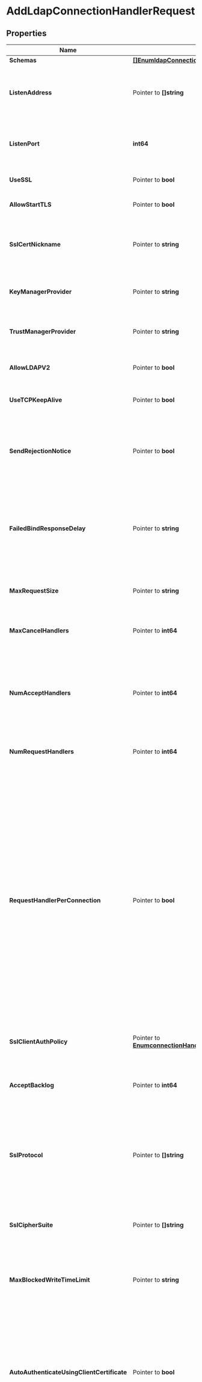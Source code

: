 # AddLdapConnectionHandlerRequest

## Properties

Name | Type | Description | Notes
------------ | ------------- | ------------- | -------------
**Schemas** | [**[]EnumldapConnectionHandlerSchemaUrn**](EnumldapConnectionHandlerSchemaUrn.md) |  | 
**ListenAddress** | Pointer to **[]string** | Specifies the address or set of addresses on which this LDAP Connection Handler should listen for connections from LDAP clients. | [optional] 
**ListenPort** | **int64** | Specifies the port number on which the LDAP Connection Handler will listen for connections from clients. | 
**UseSSL** | Pointer to **bool** | Indicates whether the LDAP Connection Handler should use SSL. | [optional] 
**AllowStartTLS** | Pointer to **bool** | Indicates whether clients are allowed to use StartTLS. | [optional] 
**SslCertNickname** | Pointer to **string** | Specifies the nickname (also called the alias) of the certificate that the LDAP Connection Handler should use when performing SSL communication. | [optional] 
**KeyManagerProvider** | Pointer to **string** | Specifies the name of the key manager that should be used with this LDAP Connection Handler . | [optional] 
**TrustManagerProvider** | Pointer to **string** | Specifies the name of the trust manager that should be used with the LDAP Connection Handler . | [optional] 
**AllowLDAPV2** | Pointer to **bool** | Indicates whether connections from LDAPv2 clients are allowed. | [optional] 
**UseTCPKeepAlive** | Pointer to **bool** | Indicates whether the LDAP Connection Handler should use TCP keep-alive. | [optional] 
**SendRejectionNotice** | Pointer to **bool** | Indicates whether the LDAP Connection Handler should send a notice of disconnection extended response message to the client if a new connection is rejected for some reason. | [optional] 
**FailedBindResponseDelay** | Pointer to **string** | Specifies the length of time that the server should delay the response to non-successful bind operations. A value of zero milliseconds indicates that non-successful bind operations should not be delayed. | [optional] 
**MaxRequestSize** | Pointer to **string** | Specifies the size of the largest LDAP request message that will be allowed by this LDAP Connection handler. | [optional] 
**MaxCancelHandlers** | Pointer to **int64** | Specifies the maximum number of threads that are used to process cancel and abandon requests from clients. | [optional] 
**NumAcceptHandlers** | Pointer to **int64** | Specifies the number of threads that are used to accept new client connections, and to perform any initial preparation on those connections that may be needed before the connection can be used to read requests and send responses. | [optional] 
**NumRequestHandlers** | Pointer to **int64** | Specifies the number of request handlers that are used to read requests from clients. | [optional] 
**RequestHandlerPerConnection** | Pointer to **bool** | Indicates whether a separate request handler thread should be created for each client connection, which can help avoid starvation of client connections for cases in which one or more clients send large numbers of concurrent asynchronous requests. This should only be used for cases in which a relatively small number of connections will be established at any given time, the connections established will generally be long-lived, and at least one client may send high volumes of asynchronous requests. This property can be used to alleviate possible blocking during long-running TLS negotiation on a single request handler which can result in it being unable to acknowledge further client requests until the TLS negotation completes or times out. | [optional] 
**SslClientAuthPolicy** | Pointer to [**EnumconnectionHandlerSslClientAuthPolicyProp**](EnumconnectionHandlerSslClientAuthPolicyProp.md) |  | [optional] 
**AcceptBacklog** | Pointer to **int64** | Specifies the maximum number of pending connection attempts that are allowed to queue up in the accept backlog before the server starts rejecting new connection attempts. | [optional] 
**SslProtocol** | Pointer to **[]string** | Specifies the names of the TLS protocols that are allowed for use in SSL or StartTLS communication. The set of supported ssl protocols can be viewed via the ssl context monitor entry. | [optional] 
**SslCipherSuite** | Pointer to **[]string** | Specifies the names of the TLS cipher suites that are allowed for use in SSL or StartTLS communication. The set of supported cipher suites can be viewed via the ssl context monitor entry. | [optional] 
**MaxBlockedWriteTimeLimit** | Pointer to **string** | Specifies the maximum length of time that attempts to write data to LDAP clients should be allowed to block. | [optional] 
**AutoAuthenticateUsingClientCertificate** | Pointer to **bool** | Indicates whether to attempt to automatically authenticate a client connection that has established a secure communication channel (using either SSL or StartTLS) and presented its own client certificate. Generally, clients should use the SASL EXTERNAL mechanism to authenticate using a client certificate, but some clients may not support that capability and/or may expect automatic authentication. | [optional] 
**CloseConnectionsWhenUnavailable** | Pointer to **bool** | Indicates whether all connections associated with this LDAP Connection Handler should be closed and no new connections accepted when the server has determined that it is \&quot;unavailable.\&quot; This allows clients (or a network load balancer) to route requests to another server. | [optional] 
**CloseConnectionsOnExplicitGC** | Pointer to **bool** | Indicates whether all connections associated with this LDAP Connection Handler should be closed before an explicit garbage collection is performed to allow clients to route requests to another server. | [optional] 
**Description** | Pointer to **string** | A description for this Connection Handler | [optional] 
**Enabled** | **bool** | Indicates whether the Connection Handler is enabled. | 
**AllowedClient** | Pointer to **[]string** | Specifies a set of address masks that determines the addresses of the clients that are allowed to establish connections to this connection handler. | [optional] 
**DeniedClient** | Pointer to **[]string** | Specifies a set of address masks that determines the addresses of the clients that are not allowed to establish connections to this connection handler. | [optional] 
**HandlerName** | **string** | Name of the new Connection Handler | 

## Methods

### NewAddLdapConnectionHandlerRequest

`func NewAddLdapConnectionHandlerRequest(schemas []EnumldapConnectionHandlerSchemaUrn, listenPort int64, enabled bool, handlerName string, ) *AddLdapConnectionHandlerRequest`

NewAddLdapConnectionHandlerRequest instantiates a new AddLdapConnectionHandlerRequest object
This constructor will assign default values to properties that have it defined,
and makes sure properties required by API are set, but the set of arguments
will change when the set of required properties is changed

### NewAddLdapConnectionHandlerRequestWithDefaults

`func NewAddLdapConnectionHandlerRequestWithDefaults() *AddLdapConnectionHandlerRequest`

NewAddLdapConnectionHandlerRequestWithDefaults instantiates a new AddLdapConnectionHandlerRequest object
This constructor will only assign default values to properties that have it defined,
but it doesn't guarantee that properties required by API are set

### GetSchemas

`func (o *AddLdapConnectionHandlerRequest) GetSchemas() []EnumldapConnectionHandlerSchemaUrn`

GetSchemas returns the Schemas field if non-nil, zero value otherwise.

### GetSchemasOk

`func (o *AddLdapConnectionHandlerRequest) GetSchemasOk() (*[]EnumldapConnectionHandlerSchemaUrn, bool)`

GetSchemasOk returns a tuple with the Schemas field if it's non-nil, zero value otherwise
and a boolean to check if the value has been set.

### SetSchemas

`func (o *AddLdapConnectionHandlerRequest) SetSchemas(v []EnumldapConnectionHandlerSchemaUrn)`

SetSchemas sets Schemas field to given value.


### GetListenAddress

`func (o *AddLdapConnectionHandlerRequest) GetListenAddress() []string`

GetListenAddress returns the ListenAddress field if non-nil, zero value otherwise.

### GetListenAddressOk

`func (o *AddLdapConnectionHandlerRequest) GetListenAddressOk() (*[]string, bool)`

GetListenAddressOk returns a tuple with the ListenAddress field if it's non-nil, zero value otherwise
and a boolean to check if the value has been set.

### SetListenAddress

`func (o *AddLdapConnectionHandlerRequest) SetListenAddress(v []string)`

SetListenAddress sets ListenAddress field to given value.

### HasListenAddress

`func (o *AddLdapConnectionHandlerRequest) HasListenAddress() bool`

HasListenAddress returns a boolean if a field has been set.

### GetListenPort

`func (o *AddLdapConnectionHandlerRequest) GetListenPort() int64`

GetListenPort returns the ListenPort field if non-nil, zero value otherwise.

### GetListenPortOk

`func (o *AddLdapConnectionHandlerRequest) GetListenPortOk() (*int64, bool)`

GetListenPortOk returns a tuple with the ListenPort field if it's non-nil, zero value otherwise
and a boolean to check if the value has been set.

### SetListenPort

`func (o *AddLdapConnectionHandlerRequest) SetListenPort(v int64)`

SetListenPort sets ListenPort field to given value.


### GetUseSSL

`func (o *AddLdapConnectionHandlerRequest) GetUseSSL() bool`

GetUseSSL returns the UseSSL field if non-nil, zero value otherwise.

### GetUseSSLOk

`func (o *AddLdapConnectionHandlerRequest) GetUseSSLOk() (*bool, bool)`

GetUseSSLOk returns a tuple with the UseSSL field if it's non-nil, zero value otherwise
and a boolean to check if the value has been set.

### SetUseSSL

`func (o *AddLdapConnectionHandlerRequest) SetUseSSL(v bool)`

SetUseSSL sets UseSSL field to given value.

### HasUseSSL

`func (o *AddLdapConnectionHandlerRequest) HasUseSSL() bool`

HasUseSSL returns a boolean if a field has been set.

### GetAllowStartTLS

`func (o *AddLdapConnectionHandlerRequest) GetAllowStartTLS() bool`

GetAllowStartTLS returns the AllowStartTLS field if non-nil, zero value otherwise.

### GetAllowStartTLSOk

`func (o *AddLdapConnectionHandlerRequest) GetAllowStartTLSOk() (*bool, bool)`

GetAllowStartTLSOk returns a tuple with the AllowStartTLS field if it's non-nil, zero value otherwise
and a boolean to check if the value has been set.

### SetAllowStartTLS

`func (o *AddLdapConnectionHandlerRequest) SetAllowStartTLS(v bool)`

SetAllowStartTLS sets AllowStartTLS field to given value.

### HasAllowStartTLS

`func (o *AddLdapConnectionHandlerRequest) HasAllowStartTLS() bool`

HasAllowStartTLS returns a boolean if a field has been set.

### GetSslCertNickname

`func (o *AddLdapConnectionHandlerRequest) GetSslCertNickname() string`

GetSslCertNickname returns the SslCertNickname field if non-nil, zero value otherwise.

### GetSslCertNicknameOk

`func (o *AddLdapConnectionHandlerRequest) GetSslCertNicknameOk() (*string, bool)`

GetSslCertNicknameOk returns a tuple with the SslCertNickname field if it's non-nil, zero value otherwise
and a boolean to check if the value has been set.

### SetSslCertNickname

`func (o *AddLdapConnectionHandlerRequest) SetSslCertNickname(v string)`

SetSslCertNickname sets SslCertNickname field to given value.

### HasSslCertNickname

`func (o *AddLdapConnectionHandlerRequest) HasSslCertNickname() bool`

HasSslCertNickname returns a boolean if a field has been set.

### GetKeyManagerProvider

`func (o *AddLdapConnectionHandlerRequest) GetKeyManagerProvider() string`

GetKeyManagerProvider returns the KeyManagerProvider field if non-nil, zero value otherwise.

### GetKeyManagerProviderOk

`func (o *AddLdapConnectionHandlerRequest) GetKeyManagerProviderOk() (*string, bool)`

GetKeyManagerProviderOk returns a tuple with the KeyManagerProvider field if it's non-nil, zero value otherwise
and a boolean to check if the value has been set.

### SetKeyManagerProvider

`func (o *AddLdapConnectionHandlerRequest) SetKeyManagerProvider(v string)`

SetKeyManagerProvider sets KeyManagerProvider field to given value.

### HasKeyManagerProvider

`func (o *AddLdapConnectionHandlerRequest) HasKeyManagerProvider() bool`

HasKeyManagerProvider returns a boolean if a field has been set.

### GetTrustManagerProvider

`func (o *AddLdapConnectionHandlerRequest) GetTrustManagerProvider() string`

GetTrustManagerProvider returns the TrustManagerProvider field if non-nil, zero value otherwise.

### GetTrustManagerProviderOk

`func (o *AddLdapConnectionHandlerRequest) GetTrustManagerProviderOk() (*string, bool)`

GetTrustManagerProviderOk returns a tuple with the TrustManagerProvider field if it's non-nil, zero value otherwise
and a boolean to check if the value has been set.

### SetTrustManagerProvider

`func (o *AddLdapConnectionHandlerRequest) SetTrustManagerProvider(v string)`

SetTrustManagerProvider sets TrustManagerProvider field to given value.

### HasTrustManagerProvider

`func (o *AddLdapConnectionHandlerRequest) HasTrustManagerProvider() bool`

HasTrustManagerProvider returns a boolean if a field has been set.

### GetAllowLDAPV2

`func (o *AddLdapConnectionHandlerRequest) GetAllowLDAPV2() bool`

GetAllowLDAPV2 returns the AllowLDAPV2 field if non-nil, zero value otherwise.

### GetAllowLDAPV2Ok

`func (o *AddLdapConnectionHandlerRequest) GetAllowLDAPV2Ok() (*bool, bool)`

GetAllowLDAPV2Ok returns a tuple with the AllowLDAPV2 field if it's non-nil, zero value otherwise
and a boolean to check if the value has been set.

### SetAllowLDAPV2

`func (o *AddLdapConnectionHandlerRequest) SetAllowLDAPV2(v bool)`

SetAllowLDAPV2 sets AllowLDAPV2 field to given value.

### HasAllowLDAPV2

`func (o *AddLdapConnectionHandlerRequest) HasAllowLDAPV2() bool`

HasAllowLDAPV2 returns a boolean if a field has been set.

### GetUseTCPKeepAlive

`func (o *AddLdapConnectionHandlerRequest) GetUseTCPKeepAlive() bool`

GetUseTCPKeepAlive returns the UseTCPKeepAlive field if non-nil, zero value otherwise.

### GetUseTCPKeepAliveOk

`func (o *AddLdapConnectionHandlerRequest) GetUseTCPKeepAliveOk() (*bool, bool)`

GetUseTCPKeepAliveOk returns a tuple with the UseTCPKeepAlive field if it's non-nil, zero value otherwise
and a boolean to check if the value has been set.

### SetUseTCPKeepAlive

`func (o *AddLdapConnectionHandlerRequest) SetUseTCPKeepAlive(v bool)`

SetUseTCPKeepAlive sets UseTCPKeepAlive field to given value.

### HasUseTCPKeepAlive

`func (o *AddLdapConnectionHandlerRequest) HasUseTCPKeepAlive() bool`

HasUseTCPKeepAlive returns a boolean if a field has been set.

### GetSendRejectionNotice

`func (o *AddLdapConnectionHandlerRequest) GetSendRejectionNotice() bool`

GetSendRejectionNotice returns the SendRejectionNotice field if non-nil, zero value otherwise.

### GetSendRejectionNoticeOk

`func (o *AddLdapConnectionHandlerRequest) GetSendRejectionNoticeOk() (*bool, bool)`

GetSendRejectionNoticeOk returns a tuple with the SendRejectionNotice field if it's non-nil, zero value otherwise
and a boolean to check if the value has been set.

### SetSendRejectionNotice

`func (o *AddLdapConnectionHandlerRequest) SetSendRejectionNotice(v bool)`

SetSendRejectionNotice sets SendRejectionNotice field to given value.

### HasSendRejectionNotice

`func (o *AddLdapConnectionHandlerRequest) HasSendRejectionNotice() bool`

HasSendRejectionNotice returns a boolean if a field has been set.

### GetFailedBindResponseDelay

`func (o *AddLdapConnectionHandlerRequest) GetFailedBindResponseDelay() string`

GetFailedBindResponseDelay returns the FailedBindResponseDelay field if non-nil, zero value otherwise.

### GetFailedBindResponseDelayOk

`func (o *AddLdapConnectionHandlerRequest) GetFailedBindResponseDelayOk() (*string, bool)`

GetFailedBindResponseDelayOk returns a tuple with the FailedBindResponseDelay field if it's non-nil, zero value otherwise
and a boolean to check if the value has been set.

### SetFailedBindResponseDelay

`func (o *AddLdapConnectionHandlerRequest) SetFailedBindResponseDelay(v string)`

SetFailedBindResponseDelay sets FailedBindResponseDelay field to given value.

### HasFailedBindResponseDelay

`func (o *AddLdapConnectionHandlerRequest) HasFailedBindResponseDelay() bool`

HasFailedBindResponseDelay returns a boolean if a field has been set.

### GetMaxRequestSize

`func (o *AddLdapConnectionHandlerRequest) GetMaxRequestSize() string`

GetMaxRequestSize returns the MaxRequestSize field if non-nil, zero value otherwise.

### GetMaxRequestSizeOk

`func (o *AddLdapConnectionHandlerRequest) GetMaxRequestSizeOk() (*string, bool)`

GetMaxRequestSizeOk returns a tuple with the MaxRequestSize field if it's non-nil, zero value otherwise
and a boolean to check if the value has been set.

### SetMaxRequestSize

`func (o *AddLdapConnectionHandlerRequest) SetMaxRequestSize(v string)`

SetMaxRequestSize sets MaxRequestSize field to given value.

### HasMaxRequestSize

`func (o *AddLdapConnectionHandlerRequest) HasMaxRequestSize() bool`

HasMaxRequestSize returns a boolean if a field has been set.

### GetMaxCancelHandlers

`func (o *AddLdapConnectionHandlerRequest) GetMaxCancelHandlers() int64`

GetMaxCancelHandlers returns the MaxCancelHandlers field if non-nil, zero value otherwise.

### GetMaxCancelHandlersOk

`func (o *AddLdapConnectionHandlerRequest) GetMaxCancelHandlersOk() (*int64, bool)`

GetMaxCancelHandlersOk returns a tuple with the MaxCancelHandlers field if it's non-nil, zero value otherwise
and a boolean to check if the value has been set.

### SetMaxCancelHandlers

`func (o *AddLdapConnectionHandlerRequest) SetMaxCancelHandlers(v int64)`

SetMaxCancelHandlers sets MaxCancelHandlers field to given value.

### HasMaxCancelHandlers

`func (o *AddLdapConnectionHandlerRequest) HasMaxCancelHandlers() bool`

HasMaxCancelHandlers returns a boolean if a field has been set.

### GetNumAcceptHandlers

`func (o *AddLdapConnectionHandlerRequest) GetNumAcceptHandlers() int64`

GetNumAcceptHandlers returns the NumAcceptHandlers field if non-nil, zero value otherwise.

### GetNumAcceptHandlersOk

`func (o *AddLdapConnectionHandlerRequest) GetNumAcceptHandlersOk() (*int64, bool)`

GetNumAcceptHandlersOk returns a tuple with the NumAcceptHandlers field if it's non-nil, zero value otherwise
and a boolean to check if the value has been set.

### SetNumAcceptHandlers

`func (o *AddLdapConnectionHandlerRequest) SetNumAcceptHandlers(v int64)`

SetNumAcceptHandlers sets NumAcceptHandlers field to given value.

### HasNumAcceptHandlers

`func (o *AddLdapConnectionHandlerRequest) HasNumAcceptHandlers() bool`

HasNumAcceptHandlers returns a boolean if a field has been set.

### GetNumRequestHandlers

`func (o *AddLdapConnectionHandlerRequest) GetNumRequestHandlers() int64`

GetNumRequestHandlers returns the NumRequestHandlers field if non-nil, zero value otherwise.

### GetNumRequestHandlersOk

`func (o *AddLdapConnectionHandlerRequest) GetNumRequestHandlersOk() (*int64, bool)`

GetNumRequestHandlersOk returns a tuple with the NumRequestHandlers field if it's non-nil, zero value otherwise
and a boolean to check if the value has been set.

### SetNumRequestHandlers

`func (o *AddLdapConnectionHandlerRequest) SetNumRequestHandlers(v int64)`

SetNumRequestHandlers sets NumRequestHandlers field to given value.

### HasNumRequestHandlers

`func (o *AddLdapConnectionHandlerRequest) HasNumRequestHandlers() bool`

HasNumRequestHandlers returns a boolean if a field has been set.

### GetRequestHandlerPerConnection

`func (o *AddLdapConnectionHandlerRequest) GetRequestHandlerPerConnection() bool`

GetRequestHandlerPerConnection returns the RequestHandlerPerConnection field if non-nil, zero value otherwise.

### GetRequestHandlerPerConnectionOk

`func (o *AddLdapConnectionHandlerRequest) GetRequestHandlerPerConnectionOk() (*bool, bool)`

GetRequestHandlerPerConnectionOk returns a tuple with the RequestHandlerPerConnection field if it's non-nil, zero value otherwise
and a boolean to check if the value has been set.

### SetRequestHandlerPerConnection

`func (o *AddLdapConnectionHandlerRequest) SetRequestHandlerPerConnection(v bool)`

SetRequestHandlerPerConnection sets RequestHandlerPerConnection field to given value.

### HasRequestHandlerPerConnection

`func (o *AddLdapConnectionHandlerRequest) HasRequestHandlerPerConnection() bool`

HasRequestHandlerPerConnection returns a boolean if a field has been set.

### GetSslClientAuthPolicy

`func (o *AddLdapConnectionHandlerRequest) GetSslClientAuthPolicy() EnumconnectionHandlerSslClientAuthPolicyProp`

GetSslClientAuthPolicy returns the SslClientAuthPolicy field if non-nil, zero value otherwise.

### GetSslClientAuthPolicyOk

`func (o *AddLdapConnectionHandlerRequest) GetSslClientAuthPolicyOk() (*EnumconnectionHandlerSslClientAuthPolicyProp, bool)`

GetSslClientAuthPolicyOk returns a tuple with the SslClientAuthPolicy field if it's non-nil, zero value otherwise
and a boolean to check if the value has been set.

### SetSslClientAuthPolicy

`func (o *AddLdapConnectionHandlerRequest) SetSslClientAuthPolicy(v EnumconnectionHandlerSslClientAuthPolicyProp)`

SetSslClientAuthPolicy sets SslClientAuthPolicy field to given value.

### HasSslClientAuthPolicy

`func (o *AddLdapConnectionHandlerRequest) HasSslClientAuthPolicy() bool`

HasSslClientAuthPolicy returns a boolean if a field has been set.

### GetAcceptBacklog

`func (o *AddLdapConnectionHandlerRequest) GetAcceptBacklog() int64`

GetAcceptBacklog returns the AcceptBacklog field if non-nil, zero value otherwise.

### GetAcceptBacklogOk

`func (o *AddLdapConnectionHandlerRequest) GetAcceptBacklogOk() (*int64, bool)`

GetAcceptBacklogOk returns a tuple with the AcceptBacklog field if it's non-nil, zero value otherwise
and a boolean to check if the value has been set.

### SetAcceptBacklog

`func (o *AddLdapConnectionHandlerRequest) SetAcceptBacklog(v int64)`

SetAcceptBacklog sets AcceptBacklog field to given value.

### HasAcceptBacklog

`func (o *AddLdapConnectionHandlerRequest) HasAcceptBacklog() bool`

HasAcceptBacklog returns a boolean if a field has been set.

### GetSslProtocol

`func (o *AddLdapConnectionHandlerRequest) GetSslProtocol() []string`

GetSslProtocol returns the SslProtocol field if non-nil, zero value otherwise.

### GetSslProtocolOk

`func (o *AddLdapConnectionHandlerRequest) GetSslProtocolOk() (*[]string, bool)`

GetSslProtocolOk returns a tuple with the SslProtocol field if it's non-nil, zero value otherwise
and a boolean to check if the value has been set.

### SetSslProtocol

`func (o *AddLdapConnectionHandlerRequest) SetSslProtocol(v []string)`

SetSslProtocol sets SslProtocol field to given value.

### HasSslProtocol

`func (o *AddLdapConnectionHandlerRequest) HasSslProtocol() bool`

HasSslProtocol returns a boolean if a field has been set.

### GetSslCipherSuite

`func (o *AddLdapConnectionHandlerRequest) GetSslCipherSuite() []string`

GetSslCipherSuite returns the SslCipherSuite field if non-nil, zero value otherwise.

### GetSslCipherSuiteOk

`func (o *AddLdapConnectionHandlerRequest) GetSslCipherSuiteOk() (*[]string, bool)`

GetSslCipherSuiteOk returns a tuple with the SslCipherSuite field if it's non-nil, zero value otherwise
and a boolean to check if the value has been set.

### SetSslCipherSuite

`func (o *AddLdapConnectionHandlerRequest) SetSslCipherSuite(v []string)`

SetSslCipherSuite sets SslCipherSuite field to given value.

### HasSslCipherSuite

`func (o *AddLdapConnectionHandlerRequest) HasSslCipherSuite() bool`

HasSslCipherSuite returns a boolean if a field has been set.

### GetMaxBlockedWriteTimeLimit

`func (o *AddLdapConnectionHandlerRequest) GetMaxBlockedWriteTimeLimit() string`

GetMaxBlockedWriteTimeLimit returns the MaxBlockedWriteTimeLimit field if non-nil, zero value otherwise.

### GetMaxBlockedWriteTimeLimitOk

`func (o *AddLdapConnectionHandlerRequest) GetMaxBlockedWriteTimeLimitOk() (*string, bool)`

GetMaxBlockedWriteTimeLimitOk returns a tuple with the MaxBlockedWriteTimeLimit field if it's non-nil, zero value otherwise
and a boolean to check if the value has been set.

### SetMaxBlockedWriteTimeLimit

`func (o *AddLdapConnectionHandlerRequest) SetMaxBlockedWriteTimeLimit(v string)`

SetMaxBlockedWriteTimeLimit sets MaxBlockedWriteTimeLimit field to given value.

### HasMaxBlockedWriteTimeLimit

`func (o *AddLdapConnectionHandlerRequest) HasMaxBlockedWriteTimeLimit() bool`

HasMaxBlockedWriteTimeLimit returns a boolean if a field has been set.

### GetAutoAuthenticateUsingClientCertificate

`func (o *AddLdapConnectionHandlerRequest) GetAutoAuthenticateUsingClientCertificate() bool`

GetAutoAuthenticateUsingClientCertificate returns the AutoAuthenticateUsingClientCertificate field if non-nil, zero value otherwise.

### GetAutoAuthenticateUsingClientCertificateOk

`func (o *AddLdapConnectionHandlerRequest) GetAutoAuthenticateUsingClientCertificateOk() (*bool, bool)`

GetAutoAuthenticateUsingClientCertificateOk returns a tuple with the AutoAuthenticateUsingClientCertificate field if it's non-nil, zero value otherwise
and a boolean to check if the value has been set.

### SetAutoAuthenticateUsingClientCertificate

`func (o *AddLdapConnectionHandlerRequest) SetAutoAuthenticateUsingClientCertificate(v bool)`

SetAutoAuthenticateUsingClientCertificate sets AutoAuthenticateUsingClientCertificate field to given value.

### HasAutoAuthenticateUsingClientCertificate

`func (o *AddLdapConnectionHandlerRequest) HasAutoAuthenticateUsingClientCertificate() bool`

HasAutoAuthenticateUsingClientCertificate returns a boolean if a field has been set.

### GetCloseConnectionsWhenUnavailable

`func (o *AddLdapConnectionHandlerRequest) GetCloseConnectionsWhenUnavailable() bool`

GetCloseConnectionsWhenUnavailable returns the CloseConnectionsWhenUnavailable field if non-nil, zero value otherwise.

### GetCloseConnectionsWhenUnavailableOk

`func (o *AddLdapConnectionHandlerRequest) GetCloseConnectionsWhenUnavailableOk() (*bool, bool)`

GetCloseConnectionsWhenUnavailableOk returns a tuple with the CloseConnectionsWhenUnavailable field if it's non-nil, zero value otherwise
and a boolean to check if the value has been set.

### SetCloseConnectionsWhenUnavailable

`func (o *AddLdapConnectionHandlerRequest) SetCloseConnectionsWhenUnavailable(v bool)`

SetCloseConnectionsWhenUnavailable sets CloseConnectionsWhenUnavailable field to given value.

### HasCloseConnectionsWhenUnavailable

`func (o *AddLdapConnectionHandlerRequest) HasCloseConnectionsWhenUnavailable() bool`

HasCloseConnectionsWhenUnavailable returns a boolean if a field has been set.

### GetCloseConnectionsOnExplicitGC

`func (o *AddLdapConnectionHandlerRequest) GetCloseConnectionsOnExplicitGC() bool`

GetCloseConnectionsOnExplicitGC returns the CloseConnectionsOnExplicitGC field if non-nil, zero value otherwise.

### GetCloseConnectionsOnExplicitGCOk

`func (o *AddLdapConnectionHandlerRequest) GetCloseConnectionsOnExplicitGCOk() (*bool, bool)`

GetCloseConnectionsOnExplicitGCOk returns a tuple with the CloseConnectionsOnExplicitGC field if it's non-nil, zero value otherwise
and a boolean to check if the value has been set.

### SetCloseConnectionsOnExplicitGC

`func (o *AddLdapConnectionHandlerRequest) SetCloseConnectionsOnExplicitGC(v bool)`

SetCloseConnectionsOnExplicitGC sets CloseConnectionsOnExplicitGC field to given value.

### HasCloseConnectionsOnExplicitGC

`func (o *AddLdapConnectionHandlerRequest) HasCloseConnectionsOnExplicitGC() bool`

HasCloseConnectionsOnExplicitGC returns a boolean if a field has been set.

### GetDescription

`func (o *AddLdapConnectionHandlerRequest) GetDescription() string`

GetDescription returns the Description field if non-nil, zero value otherwise.

### GetDescriptionOk

`func (o *AddLdapConnectionHandlerRequest) GetDescriptionOk() (*string, bool)`

GetDescriptionOk returns a tuple with the Description field if it's non-nil, zero value otherwise
and a boolean to check if the value has been set.

### SetDescription

`func (o *AddLdapConnectionHandlerRequest) SetDescription(v string)`

SetDescription sets Description field to given value.

### HasDescription

`func (o *AddLdapConnectionHandlerRequest) HasDescription() bool`

HasDescription returns a boolean if a field has been set.

### GetEnabled

`func (o *AddLdapConnectionHandlerRequest) GetEnabled() bool`

GetEnabled returns the Enabled field if non-nil, zero value otherwise.

### GetEnabledOk

`func (o *AddLdapConnectionHandlerRequest) GetEnabledOk() (*bool, bool)`

GetEnabledOk returns a tuple with the Enabled field if it's non-nil, zero value otherwise
and a boolean to check if the value has been set.

### SetEnabled

`func (o *AddLdapConnectionHandlerRequest) SetEnabled(v bool)`

SetEnabled sets Enabled field to given value.


### GetAllowedClient

`func (o *AddLdapConnectionHandlerRequest) GetAllowedClient() []string`

GetAllowedClient returns the AllowedClient field if non-nil, zero value otherwise.

### GetAllowedClientOk

`func (o *AddLdapConnectionHandlerRequest) GetAllowedClientOk() (*[]string, bool)`

GetAllowedClientOk returns a tuple with the AllowedClient field if it's non-nil, zero value otherwise
and a boolean to check if the value has been set.

### SetAllowedClient

`func (o *AddLdapConnectionHandlerRequest) SetAllowedClient(v []string)`

SetAllowedClient sets AllowedClient field to given value.

### HasAllowedClient

`func (o *AddLdapConnectionHandlerRequest) HasAllowedClient() bool`

HasAllowedClient returns a boolean if a field has been set.

### GetDeniedClient

`func (o *AddLdapConnectionHandlerRequest) GetDeniedClient() []string`

GetDeniedClient returns the DeniedClient field if non-nil, zero value otherwise.

### GetDeniedClientOk

`func (o *AddLdapConnectionHandlerRequest) GetDeniedClientOk() (*[]string, bool)`

GetDeniedClientOk returns a tuple with the DeniedClient field if it's non-nil, zero value otherwise
and a boolean to check if the value has been set.

### SetDeniedClient

`func (o *AddLdapConnectionHandlerRequest) SetDeniedClient(v []string)`

SetDeniedClient sets DeniedClient field to given value.

### HasDeniedClient

`func (o *AddLdapConnectionHandlerRequest) HasDeniedClient() bool`

HasDeniedClient returns a boolean if a field has been set.

### GetHandlerName

`func (o *AddLdapConnectionHandlerRequest) GetHandlerName() string`

GetHandlerName returns the HandlerName field if non-nil, zero value otherwise.

### GetHandlerNameOk

`func (o *AddLdapConnectionHandlerRequest) GetHandlerNameOk() (*string, bool)`

GetHandlerNameOk returns a tuple with the HandlerName field if it's non-nil, zero value otherwise
and a boolean to check if the value has been set.

### SetHandlerName

`func (o *AddLdapConnectionHandlerRequest) SetHandlerName(v string)`

SetHandlerName sets HandlerName field to given value.



[[Back to Model list]](../README.md#documentation-for-models) [[Back to API list]](../README.md#documentation-for-api-endpoints) [[Back to README]](../README.md)


